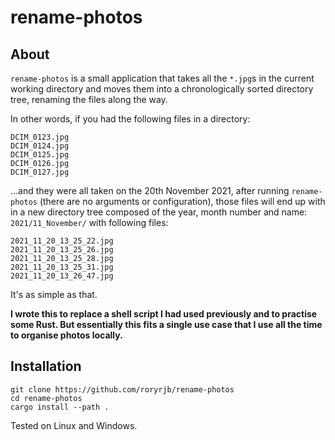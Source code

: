# rename-photos

## About

`rename-photos` is a small application that takes all the `*.jpg`s in the current working
directory and moves them into a chronologically sorted directory tree, renaming the files
along the way.

In other words, if you had the following files in a directory:

```
DCIM_0123.jpg
DCIM_0124.jpg
DCIM_0125.jpg
DCIM_0126.jpg
DCIM_0127.jpg
```

...and they were all taken on the 20th November 2021, after running `rename-photos` (there are no arguments
or configuration), those files will end up with in a new directory tree composed
of the year, month number and name: `2021/11_November/` with following files:

```
2021_11_20_13_25_22.jpg
2021_11_20_13_25_26.jpg
2021_11_20_13_25_28.jpg
2021_11_20_13_25_31.jpg
2021_11_20_13_26_47.jpg
```

It's as simple as that.

__I wrote this to replace a shell script I had used previously and to practise some Rust. But essentially
this fits a single use case that I use all the time to organise photos locally.__

## Installation

```
git clone https://github.com/roryrjb/rename-photos
cd rename-photos
cargo install --path .
```

Tested on Linux and Windows.